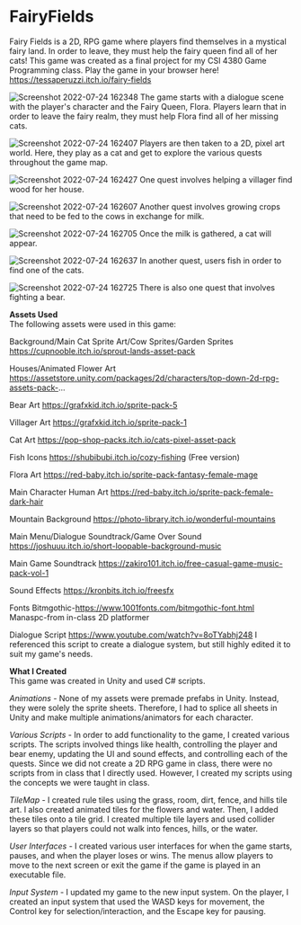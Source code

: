 # FairyFields
Fairy Fields is a 2D, RPG game where players find themselves in a mystical fairy land. In order to leave, they must help the fairy queen find all of her cats! This game was created as a final project for my CSI 4380 Game Programming class.
Play the game in your browser here! https://tessaperuzzi.itch.io/fairy-fields

![Screenshot 2022-07-24 162348](https://user-images.githubusercontent.com/54461147/180665033-98826dca-93c2-4f5b-b45a-c172efeb49fb.png)
The game starts with a dialogue scene with the player's character and the Fairy Queen, Flora. Players learn that in order to leave the fairy realm, they must help Flora find all of her missing cats.

![Screenshot 2022-07-24 162407](https://user-images.githubusercontent.com/54461147/180665061-adc6e89b-e49e-4bab-8f61-86cae322c93a.png)
Players are then taken to a 2D, pixel art world. Here, they play as a cat and get to explore the various quests throughout the game map.

![Screenshot 2022-07-24 162427](https://user-images.githubusercontent.com/54461147/180665081-ae7ce388-af1f-4ff1-9990-c71c5f6c204b.png)
One quest involves helping a villager find wood for her house.

![Screenshot 2022-07-24 162607](https://user-images.githubusercontent.com/54461147/180665098-82782e8f-8b00-4678-8af8-ef4d7fc6895f.png)
Another quest involves growing crops that need to be fed to the cows in exchange for milk.

![Screenshot 2022-07-24 162705](https://user-images.githubusercontent.com/54461147/180665109-fbbfac8e-da65-4d21-8dac-bbc2a27fe1dd.png)
Once the milk is gathered, a cat will appear.

![Screenshot 2022-07-24 162637](https://user-images.githubusercontent.com/54461147/180665116-6d52c89d-8fed-4aca-a822-419e38c86e13.png)
In another quest, users fish in order to find one of the cats.

![Screenshot 2022-07-24 162725](https://user-images.githubusercontent.com/54461147/180665135-ea274d13-2f32-45a1-892b-c314107ca8f4.png)
There is also one quest that involves fighting a bear.

**Assets Used**  
The following assets were used in this game:

Background/Main Cat Sprite Art/Cow Sprites/Garden Sprites
https://cupnooble.itch.io/sprout-lands-asset-pack

Houses/Animated Flower Art
https://assetstore.unity.com/packages/2d/characters/top-down-2d-rpg-assets-pack-...

Bear Art
https://grafxkid.itch.io/sprite-pack-5

Villager Art
https://grafxkid.itch.io/sprite-pack-1

Cat Art
https://pop-shop-packs.itch.io/cats-pixel-asset-pack

Fish Icons
https://shubibubi.itch.io/cozy-fishing (Free version)

Flora Art
https://red-baby.itch.io/sprite-pack-fantasy-female-mage

Main Character Human Art
https://red-baby.itch.io/sprite-pack-female-dark-hair

Mountain Background
https://photo-library.itch.io/wonderful-mountains

Main Menu/Dialogue Soundtrack/Game Over Sound
https://joshuuu.itch.io/short-loopable-background-music

Main Game Soundtrack
https://zakiro101.itch.io/free-casual-game-music-pack-vol-1

Sound Effects
https://kronbits.itch.io/freesfx

Fonts
Bitmgothic-https://www.1001fonts.com/bitmgothic-font.html
Manaspc-from in-class 2D platformer

Dialogue Script
https://www.youtube.com/watch?v=8oTYabhj248
I referenced this script to create a dialogue system, but still highly edited it to suit my game's needs.

**What I Created**  
This game was created in Unity and used C# scripts.  

*Animations* - None of my assets were premade prefabs in Unity. Instead, they were solely the sprite sheets. Therefore, I had to splice all sheets in Unity and make multiple animations/animators for each character.  

*Various Scripts* - In order to add functionality to the game, I created various scripts. The scripts involved things like health, controlling the player and bear enemy, updating the UI and sound effects, and controlling each of the quests. Since we did not create a 2D RPG game in class, there were no scripts from in class that I directly used. However, I created my scripts using the concepts we were taught in class.  

*TileMap* - I created rule tiles using the grass, room, dirt, fence, and hills tile art. I also created animated tiles for the flowers and water. Then, I added these tiles onto a tile grid. I created multiple tile layers and used collider layers so that players could not walk into fences, hills, or the water.  

*User Interfaces* - I created various user interfaces for when the game starts, pauses, and when the player loses or wins. The menus allow players to move to the next screen or exit the game if the game is played in an executable file.  

*Input System* - I updated my game to the new input system. On the player, I created an input system that used the WASD keys for movement, the Control key for selection/interaction, and the Escape key for pausing.
